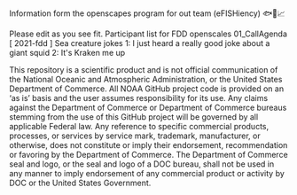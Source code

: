 Information form the openscapes program for out team (eFISHiency)
🐟📡📈

Please edit as you see fit.
Participant list for FDD openscales
01_CallAgenda [ 2021-fdd ]
Sea creature jokes
1: I just heard a really good joke about a giant squid
2: It's Kraken me up

This repository is a scientific product and is not official communication of the National Oceanic and Atmospheric Administration, or the United States Department of Commerce. All NOAA GitHub project code is provided on an ‘as is’ basis and the user assumes responsibility for its use. Any claims against the Department of Commerce or Department of Commerce bureaus stemming from the use of this GitHub project will be governed by all applicable Federal law. Any reference to specific commercial products, processes, or services by service mark, trademark, manufacturer, or otherwise, does not constitute or imply their endorsement, recommendation or favoring by the Department of Commerce. The Department of Commerce seal and logo, or the seal and logo of a DOC bureau, shall not be used in any manner to imply endorsement of any commercial product or activity by DOC or the United States Government.
